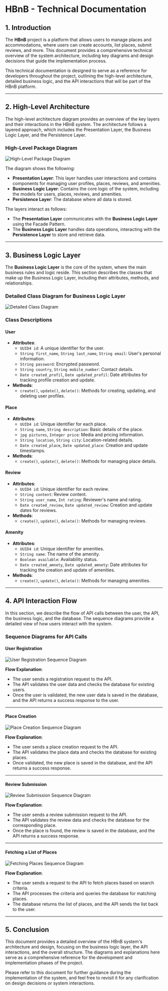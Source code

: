 # **HBnB - Technical Documentation**

## **1. Introduction**

The **HBnB** project is a platform that allows users to manage places and accommodations, where users can create accounts, list places, submit reviews, and more. This document provides a comprehensive technical overview of the system architecture, including key diagrams and design decisions that guide the implementation process.

This technical documentation is designed to serve as a reference for developers throughout the project, outlining the high-level architecture, detailed business logic, and the API interactions that will be part of the HBnB platform.

---

## **2. High-Level Architecture**

The high-level architecture diagram provides an overview of the key layers and their interactions in the HBnB system. The architecture follows a layered approach, which includes the Presentation Layer, the Business Logic Layer, and the Persistence Layer.

### **High-Level Package Diagram**

![High-Level Package Diagram](https://image.noelshack.com/fichiers/2025/07/7/1739701905-t0.png)

The diagram shows the following:

- **Presentation Layer**: This layer handles user interactions and contains components for managing user profiles, places, reviews, and amenities.
- **Business Logic Layer**: Contains the core logic of the system, including the models for users, places, reviews, and amenities.
- **Persistence Layer**: The database where all data is stored.

The layers interact as follows:

- The **Presentation Layer** communicates with the **Business Logic Layer** using the Facade Pattern.
- The **Business Logic Layer** handles data operations, interacting with the **Persistence Layer** to store and retrieve data.

---

## **3. Business Logic Layer**

The **Business Logic Layer** is the core of the system, where the main business rules and logic reside. This section describes the classes that make up the Business Logic Layer, including their attributes, methods, and relationships.

### **Detailed Class Diagram for Business Logic Layer**

![Detailed Class Diagram](https://image.noelshack.com/fichiers/2024/48/5/1732903736-new-flowchart.png)

### **Class Descriptions**

#### **User**
- **Attributes**:
  - `UUID4 id`: A unique identifier for the user.
  - `String first_name`, `String last_name`, `String email`: User's personal information.
  - `String password`: Encrypted password.
  - `String country`, `String mobile_number`: Contact details.
  - `Date created_profil`, `Date updated_profil`: Date attributes for tracking profile creation and update.
- **Methods**:
  - `create()`, `update()`, `delete()`: Methods for creating, updating, and deleting user profiles.

#### **Place**
- **Attributes**:
  - `UUID4 id`: Unique identifier for each place.
  - `String name`, `String description`: Basic details of the place.
  - `jpg pictures`, `Integer price`: Media and pricing information.
  - `String location`, `String city`: Location-related details.
  - `Date created_place`, `Date updated_place`: Creation and update timestamps.
- **Methods**:
  - `create()`, `update()`, `delete()`: Methods for managing place details.

#### **Review**
- **Attributes**:
  - `UUID4 id`: Unique identifier for each review.
  - `String content`: Review content.
  - `String user_name`, `Int rating`: Reviewer's name and rating.
  - `Date created_review`, `Date updated_review`: Creation and update dates for reviews.
- **Methods**:
  - `create()`, `update()`, `delete()`: Methods for managing reviews.

#### **Amenity**
- **Attributes**:
  - `UUID4 id`: Unique identifier for amenities.
  - `String name`: The name of the amenity.
  - `Boolean available`: Availability status.
  - `Date created_amnety`, `Date updated_amnety`: Date attributes for tracking the creation and update of amenities.
- **Methods**:
  - `create()`, `update()`, `delete()`: Methods for managing amenities.

---

## **4. API Interaction Flow**

In this section, we describe the flow of API calls between the user, the API, the business logic, and the database. The sequence diagrams provide a detailed view of how users interact with the system.

### **Sequence Diagrams for API Calls**

#### **User Registration**

![User Registration Sequence Diagram](https://image.noelshack.com/fichiers/2024/48/5/1732903736-new-flowchart.png)

**Flow Explanation**:

- The user sends a registration request to the API.
- The API validates the user data and checks the database for existing users.
- Once the user is validated, the new user data is saved in the database, and the API returns a success response to the user.

---

#### **Place Creation**

![Place Creation Sequence Diagram](https://image.noelshack.com/fichiers/2024/48/5/1732903736-new-flowchart.png)

**Flow Explanation**:

- The user sends a place creation request to the API.
- The API validates the place data and checks the database for existing places.
- Once validated, the new place is saved in the database, and the API returns a success response.

---

#### **Review Submission**

![Review Submission Sequence Diagram](https://image.noelshack.com/fichiers/2024/48/5/1732903736-new-flowchart.png)

**Flow Explanation**:

- The user sends a review submission request to the API.
- The API validates the review data and checks the database for the corresponding place.
- Once the place is found, the review is saved in the database, and the API returns a success response.

---

#### **Fetching a List of Places**

![Fetching Places Sequence Diagram](https://image.noelshack.com/fichiers/2024/48/5/1732903736-new-flowchart.png)

**Flow Explanation**:

- The user sends a request to the API to fetch places based on search criteria.
- The API processes the criteria and queries the database for matching places.
- The database returns the list of places, and the API sends the list back to the user.

---

## **5. Conclusion**

This document provides a detailed overview of the HBnB system's architecture and design, focusing on the business logic layer, the API interactions, and the overall structure. The diagrams and explanations here serve as a comprehensive reference for the development and implementation phases of the project.

Please refer to this document for further guidance during the implementation of the system, and feel free to revisit it for any clarification on design decisions or system interactions.
